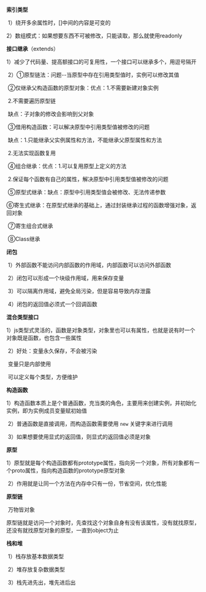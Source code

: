 **索引类型**

​	1）绕开多余属性时，[]中间的内容是可变的

​	2）数组模式：如果想要东西不可被修改，只能读取，那么就使用readonly



**接口继承**（extends）

​	1）减少了代码量、提高额接口的可复用性，一个接口可以继承多个，用逗号隔开

​	2）①原型链法：问题--当原型中存在引用类型值时，实例可以修改其值

​		②仅继承父构造函数的原型对象：优点：1.不需要新建对象实例

​																			2.不需要遍历原型链

​																缺点：子对象的修改会影响到父对象

​		③借用构造函数：可以解决原型中引用类型值被修改的问题

​							缺点：1.只能继承父实例属性和方法，不能继承父原型属性和方法

​										2.无法实现函数复用

​		④组合继承：优点：1.可以复用原型上定义的方法

​						2.保证每个函数有自己的属性，解决原型中引用类型值被修改的问题

​		⑤原型式继承：缺点：原型中引用类型值会被修改、无法传递参数

​		⑥寄生式继承：在原型式继承的基础上，通过封装继承过程的函数增强对象，返回对象

​		⑦寄生组合式继承

​		⑧Class继承



**闭包**

​	1）外部函数不能访问内部函数的作用域，内部函数可以访问外部函数

​	2）闭包可以形成一个块级作用域，用来保存变量

​	3）可以隔离作用域，避免全局污染，但是容易导致内存泄露

​	4）闭包的返回值必须式一个回调函数



**混合类型接口**

​	1）js类型式灵活的，函数是对象类型，对象里也可以有属性，也就是说有时一个对象既是函数，也包含一些属性

​	2）好处：变量永久保存，不会被污染

​					变量只是内部使用

​					可以定义每个类型，方便维护



**构造函数**

​	1）构造函数本质上是个普通函数，充当类的角色，主要用来创建实例，并初始化实例，即为实例成员变量赋初始值

​	2）普通函数是直接调用，而构造函数需要使用 `new` 关键字来进行调用

​	3）如果想要使用显式的返回值，则显式的返回值必须是对象



**原型**

​	1）原型就是每个构造函数都有prototype属性，指向另一个对象，所有对象都有一个proto属性，指向构造函数的prototype原型对象

​	2）作用就是让同一个方法在内存中只有一份，节省空间，优化性能



**原型链**

​	万物皆对象

​	原型链就是访问一个对象时，先查找这个对象自身有没有该属性，没有就找原型，还没有就找原型对象的原型，一直到object为止



**栈和堆**

​	1）栈存放基本数据类型

​	2）堆存放复杂数据类型

​	3）栈先进先出，堆先进后出
